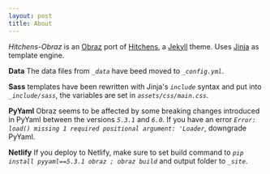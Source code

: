 ```yaml
---
layout: post
title: About
---
```


*Hitchens-Obraz* is an [Obraz](https://obraz.pirx.ru/) port of [Hitchens](https://github.com/patdryburgh/hitchens), a [Jekyll](http://jekyllrb.com) theme. Uses [Jinja](https://jinja.palletsprojects.com/en/3.1.x/) as template engine.

**Data** The data files from *`_data`* have beed moved to *`_config.yml`*.

**Sass** templates have been rewritten with Jinja's *`include`* syntax and put into *`_include/sass`*, the variables are set in *`assets/css/main.css`*.

**PyYaml** Obraz seems to be affected by some breaking changes introduced in PyYaml between the versions *`5.3.1`* and *`6.0`*. If you have an error *`Error: load() missing 1 required positional argument: 'Loader`*, downgrade PyYaml.

**Netlify** If you deploy to Netlify, make sure to set build command to *`pip install pyyaml==5.3.1 obraz ; obraz build`* and output folder to *`_site`*.